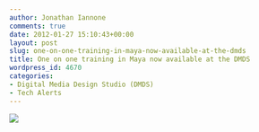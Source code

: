 ```yaml
---
author: Jonathan Iannone
comments: true
date: 2012-01-27 15:10:43+00:00
layout: post
slug: one-on-one-training-in-maya-now-available-at-the-dmds
title: One on one training in Maya now available at the DMDS
wordpress_id: 4670
categories:
- Digital Media Design Studio (DMDS)
- Tech Alerts
---
```




[![](http://www.lib.neu.edu/snippets/wp-content/uploads/2012/01/MayaFlyer22-1024x690.jpg)](http://www.lib.neu.edu/snippets/wp-content/uploads/2012/01/MayaFlyer22.jpg)


